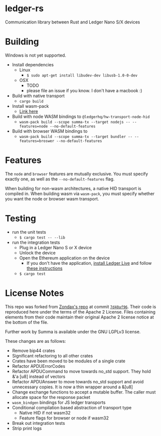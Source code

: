 # ledger-rs

Communication library between Rust and Ledger Nano S/X devices

# Building

Windows is not yet supported.

- Install dependencies
  - Linux
    - `$ sudo apt-get install libudev-dev libusb-1.0-0-dev`
  - OSX
    - TODO
    - please file an issue if you know. I don't have a macbook :)
- Build with native transport
  - `cargo build`
- Install wasm-pack
  - [Link here](https://rustwasm.github.io/wasm-pack/installer/)
- Build with node WASM bindings to `@ledgerhq/hw-transport-node-hid`
  - `wasm-pack build --scope summa-tx --target nodejs -- --features=node --no-default-features`
- Build with browser WASM bindings to
  - `wasm-pack build --scope summa-tx --target bundler -- --features=broswer --no-default-features`

# Features

The `node` and `browser` features are mutually exclusive. You must specify
exactly one, as well as the `--no-default-features` flag.

When building for non-wasm architectures, a native HID transport is compiled
in. When building wasm via `wasm-pack`, you must specify whether you want the
node or browser wasm transport.

# Testing

- run the unit tests
  - `$ cargo test -- --lib`
- run the integration tests
  - Plug in a Ledger Nano S or X device
  - Unlock the device
  - Open the Ethereum application on the device
    - If you don't have the application, [install Ledger Live](https://support.ledger.com/hc/en-us/articles/360006395553) and follow [these instructions](https://support.ledger.com/hc/en-us/articles/360006523674-Install-or-uninstall-apps)
  - `$ cargo test`

# License Notes

This repo was forked from [Zondax's repo](https://github.com/Zondax/ledger-rs)
at commit [`7d40af96`](https://github.com/Zondax/ledger-rs/commit/7d40af9653d04e2d40f8b0c031675b6ff82d7f2c).
Their code is reproduced here under the terms of the Apache 2 License. Files
containing elements from their code maintain their original Apache 2 license
notice at the bottom of the file.

Further work by Summa is available under the GNU LGPLv3 license.

These changes are as follows:
- Remove bip44 crates
- Significant refactoring to all other crates
- Crates have been moved to be modules of a single crate
- Refactor APDUErrorCodes
- Refactor APDUCommand to move towards no_std support. They hold &'a [u8]
  instead of vectors
- Refactor APDUAnswer to move towards no_std support and avoid unnecessary
  copies. It is now a thin wrapper around a &[u8]
- Change exchange functions to accept a mutable buffer. The caller must allocate
  space for the response packet
- `wasm_bindgen` bindings for JS ledger transports
- Conditional compilation based abstraction of transport type
  - Native HID if not wasm32
  - Feature flags for browser or node if wasm32
- Break out integration tests
- Strip print logs
